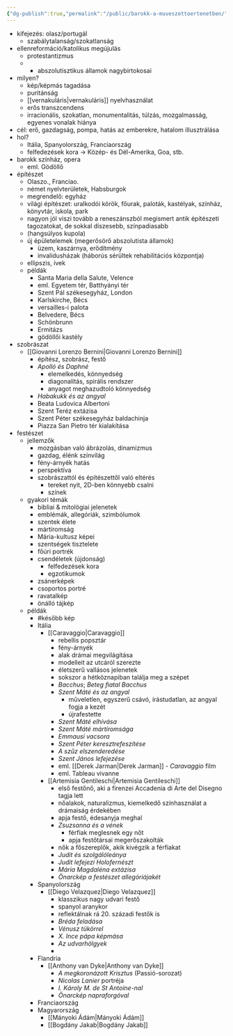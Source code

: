 ```yaml
---
{"dg-publish":true,"permalink":"/public/barokk-a-muveszettoertenetben/"}
---
```


- kifejezés: olasz/portugál
	- szabálytalanság/szokatlanság
- ellenreformáció/katolikus megújulás
	- protestantizmus
	- + abszolutisztikus államok nagybirtokosai
- milyen?
	- kép/képmás tagadása
	- puritánság
	- [[vernakuláris\|vernakuláris]] nyelvhasználat
	- erős transzcendens
	- irracionális, szokatlan, monumentalitás, túlzás, mozgalmasság, egyenes vonalak hiánya
- cél: erő, gazdagság, pompa, hatás az emberekre, hatalom illusztrálása
- hol?
	- Itália, Spanyolország, Franciaország
	- felfedezések kora -> Közép- és Dél-Amerika, Goa, stb.
- barokk színház, opera
	- eml. Gödöllő
- építészet
	- Olaszo., Franciao.
	- német nyelvterületek, Habsburgok
	- megrendelő: egyház
	- világi építészet: uralkodói körök, főurak, paloták, kastélyak, színház, könyvtár, iskola, park
	- nagyon jól viszi tovább a reneszánszból megismert antik építészeti tagozatokat, de sokkal díszesebb, színpadiasabb
	- (hangsúlyos kupola)
	- új épületelemek (megerősörő abszolutista államok)
		- üzem, kaszárnya, erődítmény
		- invalidusházak (háborús sérültek rehabilitációs központja)
	- ellipszis, ívek
	- példák
		- Santa Maria della Salute, Velence
		- eml. Egyetem tér, Batthyányi tér
		- Szent Pál székesegyház, London
		- Karlskirche, Bécs
		- versailles-i palota
		- Belvedere, Bécs
		- Schönbrunn
		- Ermitázs
		- gödöllői kastély
- szobrászat
	- [[Giovanni Lorenzo Bernini\|Giovanni Lorenzo Bernini]]
		- építész, szobrász, festő
		- *Apolló és Daphné*
			- elemelkedés, könnyedség
			- diagonalitás, spirális rendszer
			- anyagot meghazudtoló könnyedség
		- *Habakukk és az angyal*
		- Beata Ludovica Albertoni
		- Szent Teréz extázisa
		- Szent Péter székesegyház baldachinja
		- Piazza San Pietro tér kialakítása
- festészet
	- jellemzők
		- mozgásban való ábrázolás, dinamizmus
		- gazdag, élénk színvilág
		- fény-árnyék hatás
		- perspektíva
		- szobrászattól és építészettől való eltérés
			- tereket nyit, 2D-ben könnyebb csalni
			- színek
	- gyakori témák
		- bibliai & mitolögiai jelenetek
		- emblémák, allegóriák, szimbólumok
		- szentek élete
		- mártíromság
		- Mária-kultusz képei
		- szentségek tisztelete
		- főúri portrék
		- csendéletek (újdonság)
			- felfedezések kora
			- egzotikumok
		- zsánerképek
		- csoportos portré
		- ravatalkép
		- önálló tájkép
	- példák
		- #később kép
		- Itália
			- [[Caravaggio\|Caravaggio]]
				- rebellis popsztár
				- fény-árnyék
				- alak drámai megvilágítása
				- modelleit az utcáról szerezte
				- életszerű vallásos jelenetek
				- sokszor a hétköznapiban találja meg a szépet
				- *Bacchus*; *Beteg fiatal Bacchus*
				- *Szent Máté és az angyal*
					- műveletlen, egyszerű csávó, írástudatlan, az angyal fogja a kezét
					- újrafestette
				- *Szent Máté elhívása*
				- *Szent Máté mártíromsága*
				- *Emmausi vacsora*
				- *Szent Péter keresztrefeszítése*
				- *A szűz elszenderedése*
				- *Szent János lefejezése*
				- eml. [[Derek Jarman\|Derek Jarman]] - *Caravaggio* film
				- eml. Tableau vivanne
			- [[Artemisia Gentileschi\|Artemisia Gentileschi]]
				- első festőnő, aki a firenzei Accadenia di Arte del Disegno tagja lett
				- nőalakok, naturalizmus, kiemelkedő színhasználat a drámaiság érdekében
				- apja festő, édesanyja meghal
				- *Zsuzsanna és a vének*
					- férfiak meglesnek egy nőt
					- apja festőtársai megerőszakolták
				- nők a főszereplők, akik kivégzik a férfiakat
				- *Judit és szolgálóleánya*
				- *Judit lefejezi Holofernészt*
				- *Mária Magdaléna extázisa*
				- *Önarckép a festészet allegóriájakét*
		- Spanyolország
			- [[Diego Velazquez\|Diego Velazquez]]
				- klasszikus nagy udvari festő
				- spanyol aranykor
				- reflektálnak rá 20. századi festők is
				- *Bréda feladása*
				- *Vénusz tükörrel*
				- *X. Ince pápa képmása*
				- *Az udvarhölgyek*
				- 
		- Flandria
			- [[Anthony van Dyke\|Anthony van Dyke]]
				- *A megkoronázott Krisztus* (Passió-sorozat)
				- *Nicolas Lanier* portréja
				- *I. Károly M. de St Antoine-nal*
				- *Önarckép napraforgóval*
		- Franciaország
		- Magyarország
			- [[Mányoki Ádám\|Mányoki Ádám]]
			- [[Bogdány Jakab\|Bogdány Jakab]]